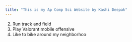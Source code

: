 ```yaml
---
title: "This is my Ap Comp Sci Website by Kashi Deepak"
---
```


2. Run track and field
1. Play Valorant mobile offensive
3. Like to bike around my neighborhoo
